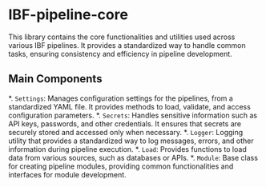 # IBF-pipeline-core

This library contains the core functionalities and utilities used across various IBF pipelines. It provides a standardized way to handle common tasks, ensuring consistency and efficiency in pipeline development.

## Main Components

*. `Settings`: Manages configuration settings for the pipelines, from a standardized YAML file. It provides methods to load, validate, and access configuration parameters.
*. `Secrets`: Handles sensitive information such as API keys, passwords, and other credentials. It ensures that secrets are securely stored and accessed only when necessary.
*. `Logger`: Logging utility that provides a standardized way to log messages, errors, and other information during pipeline execution.
*. `Load`: Provides functions to load data from various sources, such as databases or APIs.
*. `Module`: Base class for creating pipeline modules, providing common functionalities and interfaces for module development.





